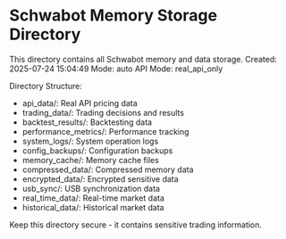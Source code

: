 Schwabot Memory Storage Directory
====================================

This directory contains all Schwabot memory and data storage.
Created: 2025-07-24 15:04:49
Mode: auto
API Mode: real_api_only

Directory Structure:
- api_data/: Real API pricing data
- trading_data/: Trading decisions and results
- backtest_results/: Backtesting data
- performance_metrics/: Performance tracking
- system_logs/: System operation logs
- config_backups/: Configuration backups
- memory_cache/: Memory cache files
- compressed_data/: Compressed memory data
- encrypted_data/: Encrypted sensitive data
- usb_sync/: USB synchronization data
- real_time_data/: Real-time market data
- historical_data/: Historical market data

Keep this directory secure - it contains sensitive trading information.
